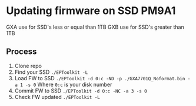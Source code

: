 # Updating firmware on SSD PM9A1

GXA use for SSD's less or equal than 1TB
GXB use for SSD's greater than 1TB

## Process

1. Clone repo
2. Find your SSD `./EPToolkit -L`
3. Load FW to SSD `./EPToolkit -d 0:c -ND -p ./GXA7701Q_Noformat.bin -a 1 -s 0`
   Where `0:c` is your disk number
4. Commit FW to SSD `./EPToolkit -d 0:c -NC -a 3 -s 0`
5. Check FW updated `./EPToolkit -L`
